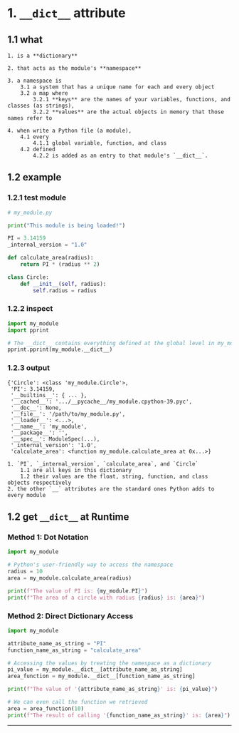 # 1. `__dict__` attribute

## 1.1 what

    1. is a **dictionary**
    
    2. that acts as the module's **namespace**

    3. a namespace is
        3.1 a system that has a unique name for each and every object
        3.2 a map where 
            3.2.1 **keys** are the names of your variables, functions, and classes (as strings), 
            3.2.2 **values** are the actual objects in memory that those names refer to

    4. when write a Python file (a module), 
        4.1 every 
            4.1.1 global variable, function, and class 
        4.2 defined 
            4.2.2 is added as an entry to that module's `__dict__`.

## 1.2 example

### 1.2.1 test module

```python
# my_module.py

print("This module is being loaded!")

PI = 3.14159
_internal_version = "1.0"

def calculate_area(radius):
    return PI * (radius ** 2)

class Circle:
    def __init__(self, radius):
        self.radius = radius
```

### 1.2.2 inspect

```python
import my_module
import pprint

# The __dict__ contains everything defined at the global level in my_module.py
pprint.pprint(my_module.__dict__)
```

### 1.2.3 output

```
{'Circle': <class 'my_module.Circle'>,
 'PI': 3.14159,
 '__builtins__': { ... },
 '__cached__': '.../__pycache__/my_module.cpython-39.pyc',
 '__doc__': None,
 '__file__': '/path/to/my_module.py',
 '__loader__': <...>,
 '__name__': 'my_module',
 '__package__': '',
 '__spec__': ModuleSpec(...),
 '_internal_version': '1.0',
 'calculate_area': <function my_module.calculate_area at 0x...>}
```

    1. `PI`, `_internal_version`, `calculate_area`, and `Circle` 
        1.1 are all keys in this dictionary
        1.2 their values are the float, string, function, and class objects respectively
    2. the other `__` attributes are the standard ones Python adds to every module

## 1.2 get `__dict__` at Runtime

### Method 1: Dot Notation

```python
import my_module

# Python's user-friendly way to access the namespace
radius = 10
area = my_module.calculate_area(radius)

print(f"The value of PI is: {my_module.PI}")
print(f"The area of a circle with radius {radius} is: {area}")
```

### Method 2: Direct Dictionary Access

```python
import my_module

attribute_name_as_string = "PI"
function_name_as_string = "calculate_area"

# Accessing the values by treating the namespace as a dictionary
pi_value = my_module.__dict__[attribute_name_as_string]
area_function = my_module.__dict__[function_name_as_string]

print(f"The value of '{attribute_name_as_string}' is: {pi_value}")

# We can even call the function we retrieved
area = area_function(10)
print(f"The result of calling '{function_name_as_string}' is: {area}")
```

---
